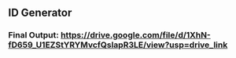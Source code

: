 ## ID Generator
### Final Output: https://drive.google.com/file/d/1XhN-fD659_U1EZStYRYMvcfQslapR3LE/view?usp=drive_link
